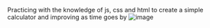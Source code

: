 Practicing with the knowledge of js, css and html to create a simple calculator and improving as time goes by
![image](https://github.com/Valentben/Calculator-Web/assets/50305946/98a55000-fad6-48d9-98d1-1c9d1e81eba0)
